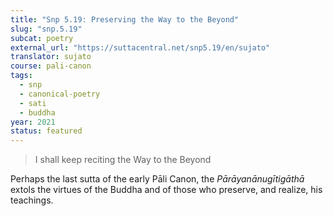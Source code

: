 ```yaml
---
title: "Snp 5.19: Preserving the Way to the Beyond"
slug: "snp.5.19"
subcat: poetry
external_url: "https://suttacentral.net/snp5.19/en/sujato"
translator: sujato
course: pali-canon
tags:
  - snp
  - canonical-poetry
  - sati
  - buddha
year: 2021
status: featured
---
```


> I shall keep reciting the Way to the Beyond

Perhaps the last sutta of the early Pāli Canon, the *Pārāyanānugītigāthā* extols the virtues of the Buddha and of those who preserve, and realize, his teachings.
